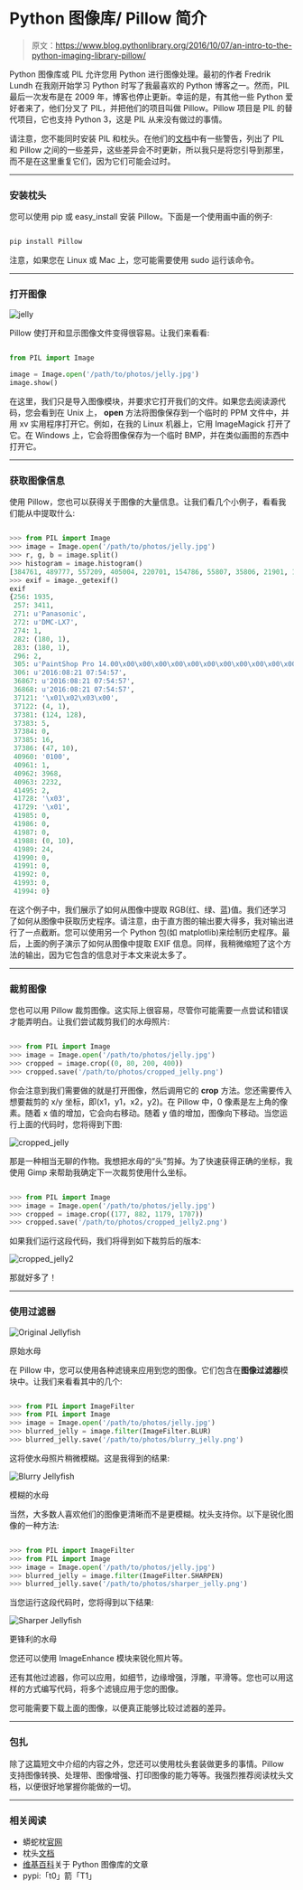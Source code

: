 # Python 图像库/ Pillow 简介

> 原文：<https://www.blog.pythonlibrary.org/2016/10/07/an-intro-to-the-python-imaging-library-pillow/>

Python 图像库或 PIL 允许您用 Python 进行图像处理。最初的作者 Fredrik Lundh 在我刚开始学习 Python 时写了我最喜欢的 Python 博客之一。然而，PIL 最后一次发布是在 2009 年，博客也停止更新。幸运的是，有其他一些 Python 爱好者来了，他们分叉了 PIL，并把他们的项目叫做 Pillow。Pillow 项目是 PIL 的替代项目，它也支持 Python 3，这是 PIL 从来没有做过的事情。

请注意，您不能同时安装 PIL 和枕头。在他们的[文档](http://pillow.readthedocs.io/en/3.4.x/installation.html)中有一些警告，列出了 PIL 和 Pillow 之间的一些差异，这些差异会不时更新，所以我只是将您引导到那里，而不是在这里重复它们，因为它们可能会过时。

* * *

### 安装枕头

您可以使用 pip 或 easy_install 安装 Pillow。下面是一个使用画中画的例子:

```py

pip install Pillow

```

注意，如果您在 Linux 或 Mac 上，您可能需要使用 sudo 运行该命令。

* * *

### 打开图像

![jelly](img/e3fc19b8e872ddd8436d01ae87749453.png)

Pillow 使打开和显示图像文件变得很容易。让我们来看看:

```py

from PIL import Image

image = Image.open('/path/to/photos/jelly.jpg')
image.show()

```

在这里，我们只是导入图像模块，并要求它打开我们的文件。如果您去阅读源代码，您会看到在 Unix 上， **open** 方法将图像保存到一个临时的 PPM 文件中，并用 xv 实用程序打开它。例如，在我的 Linux 机器上，它用 ImageMagick 打开了它。在 Windows 上，它会将图像保存为一个临时 BMP，并在类似画图的东西中打开它。

* * *

### 获取图像信息

使用 Pillow，您也可以获得关于图像的大量信息。让我们看几个小例子，看看我们能从中提取什么:

```py

>>> from PIL import Image
>>> image = Image.open('/path/to/photos/jelly.jpg')
>>> r, g, b = image.split()
>>> histogram = image.histogram()
[384761, 489777, 557209, 405004, 220701, 154786, 55807, 35806, 21901, 16242]
>>> exif = image._getexif()
exif
{256: 1935,
 257: 3411,
 271: u'Panasonic',
 272: u'DMC-LX7',
 274: 1,
 282: (180, 1),
 283: (180, 1),
 296: 2,
 305: u'PaintShop Pro 14.00\x00\x00\x00\x00\x00\x00\x00\x00\x00\x00\x00\x00\x00\x00\x00\x00\x00\x00\x00\x00',
 306: u'2016:08:21 07:54:57',
 36867: u'2016:08:21 07:54:57',
 36868: u'2016:08:21 07:54:57',
 37121: '\x01\x02\x03\x00',
 37122: (4, 1),
 37381: (124, 128),
 37383: 5,
 37384: 0,
 37385: 16,
 37386: (47, 10),
 40960: '0100',
 40961: 1,
 40962: 3968,
 40963: 2232,
 41495: 2,
 41728: '\x03',
 41729: '\x01',
 41985: 0,
 41986: 0,
 41987: 0,
 41988: (0, 10),
 41989: 24,
 41990: 0,
 41991: 0,
 41992: 0,
 41993: 0,
 41994: 0}

```

在这个例子中，我们展示了如何从图像中提取 RGB(红、绿、蓝)值。我们还学习了如何从图像中获取历史程序。请注意，由于直方图的输出要大得多，我对输出进行了一点截断。您可以使用另一个 Python 包(如 matplotlib)来绘制历史程序。最后，上面的例子演示了如何从图像中提取 EXIF 信息。同样，我稍微缩短了这个方法的输出，因为它包含的信息对于本文来说太多了。

* * *

### 裁剪图像

您也可以用 Pillow 裁剪图像。这实际上很容易，尽管你可能需要一点尝试和错误才能弄明白。让我们尝试裁剪我们的水母照片:

```py

>>> from PIL import Image
>>> image = Image.open('/path/to/photos/jelly.jpg')
>>> cropped = image.crop((0, 80, 200, 400))
>>> cropped.save('/path/to/photos/cropped_jelly.png')

```

你会注意到我们需要做的就是打开图像，然后调用它的 **crop** 方法。您还需要传入想要裁剪的 x/y 坐标，即(x1，y1，x2，y2)。在 Pillow 中，0 像素是左上角的像素。随着 x 值的增加，它会向右移动。随着 y 值的增加，图像向下移动。当您运行上面的代码时，您将得到下图:

![cropped_jelly](img/0ab908690dcb1f4c1ec72eb0a360d153.png)

那是一种相当无聊的作物。我想把水母的“头”剪掉。为了快速获得正确的坐标，我使用 Gimp 来帮助我确定下一次裁剪使用什么坐标。

```py

>>> from PIL import Image
>>> image = Image.open('/path/to/photos/jelly.jpg')
>>> cropped = image.crop((177, 882, 1179, 1707))
>>> cropped.save('/path/to/photos/cropped_jelly2.png')

```

如果我们运行这段代码，我们将得到如下裁剪后的版本:

![cropped_jelly2](img/f9b8890892e1a2b8dda63966cfe74fa1.png)

那就好多了！

* * *

### 使用过滤器

![Original Jellyfish](img/e3fc19b8e872ddd8436d01ae87749453.png)

原始水母

在 Pillow 中，您可以使用各种滤镜来应用到您的图像。它们包含在**图像过滤器**模块中。让我们来看看其中的几个:

```py

>>> from PIL import ImageFilter
>>> from PIL import Image
>>> image = Image.open('/path/to/photos/jelly.jpg')
>>> blurred_jelly = image.filter(ImageFilter.BLUR)
>>> blurred_jelly.save('/path/to/photos/blurry_jelly.png')

```

这将使水母照片稍微模糊。这是我得到的结果:

![Blurry Jellyfish](img/8df23ef44032dd2ab4f8066f6e478986.png)

模糊的水母

当然，大多数人喜欢他们的图像更清晰而不是更模糊。枕头支持你。以下是锐化图像的一种方法:

```py

>>> from PIL import ImageFilter
>>> from PIL import Image
>>> image = Image.open('/path/to/photos/jelly.jpg')
>>> blurred_jelly = image.filter(ImageFilter.SHARPEN)
>>> blurred_jelly.save('/path/to/photos/sharper_jelly.png')

```

当您运行这段代码时，您将得到以下结果:

![Sharper Jellyfish](img/a88e79255177c51f8bc32fe9c66742af.png)

更锋利的水母

您还可以使用 ImageEnhance 模块来锐化照片等。

还有其他过滤器，你可以应用，如细节，边缘增强，浮雕，平滑等。您也可以用这样的方式编写代码，将多个滤镜应用于您的图像。

您可能需要下载上面的图像，以便真正能够比较过滤器的差异。

* * *

### 包扎

除了这篇短文中介绍的内容之外，您还可以使用枕头套装做更多的事情。Pillow 支持图像转换、处理带、图像增强、打印图像的能力等等。我强烈推荐阅读枕头文档，以便很好地掌握你能做的一切。

* * *

### 相关阅读

*   蟒蛇枕[官网](https://python-pillow.org/)
*   枕头[文档](http://pillow.readthedocs.io/en/3.4.x/index.html)
*   [维基百科](https://en.wikipedia.org/wiki/Python_Imaging_Library)关于 Python 图像库的文章
*   pypi:「t0」箭「T1」